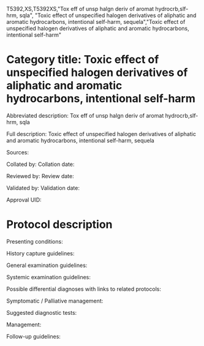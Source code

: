 T5392,XS,T5392XS,"Tox eff of unsp halgn deriv of aromat hydrocrb,slf-hrm, sqla", "Toxic effect of unspecified halogen derivatives of aliphatic and aromatic hydrocarbons, intentional self-harm, sequela","Toxic effect of unspecified halogen derivatives of aliphatic and aromatic hydrocarbons, intentional self-harm"
# Category title: Toxic effect of unspecified halogen derivatives of aliphatic and aromatic hydrocarbons, intentional self-harm

Abbreviated description: Tox eff of unsp halgn deriv of aromat hydrocrb,slf-hrm, sqla

Full description: Toxic effect of unspecified halogen derivatives of aliphatic and aromatic hydrocarbons, intentional self-harm, sequela

Sources:

Collated by:
Collation date:

Reviewed by:
Review date:

Validated by:
Validation date:

Approval UID:

# Protocol description

Presenting conditions:

History capture guidelines:

General examination guidelines:

Systemic examination guidelines:

Possible differential diagnoses with links to related protocols:

Symptomatic / Palliative management:

Suggested diagnostic tests:

Management:

Follow-up guidelines:
